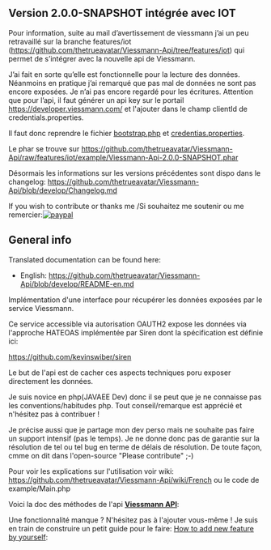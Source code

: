 Version 2.0.0-SNAPSHOT intégrée avec IOT
-------------------------
Pour information, suite au mail d’avertissement de viessmann j’ai un peu retravaillé sur la branche features/iot (https://github.com/thetrueavatar/Viessmann-Api/tree/features/iot) qui permet de s’intégrer avec la nouvelle api de Viessmann.

J’ai fait en sorte qu’elle est fonctionnelle pour la lecture des données. 
Néanmoins en pratique j’ai remarqué que pas mal de données ne sont pas encore exposées.
Je n’ai pas encore regardé pour les écritures.
Attention que pour l’api, il faut générer un api key sur le portail https://developer.viessmann.com/ et l'ajouter dans le champ clientId de credentials.properties.

Il faut donc reprendre le fichier [bootstrap.php](https://github.com/thetrueavatar/Viessmann-Api/raw/features/iot/example/bootstrap.php) et [credentias.properties](https://github.com/thetrueavatar/Viessmann-Api/raw/features/iot/example/credentials.properties).

Le phar se trouve sur https://github.com/thetrueavatar/Viessmann-Api/raw/features/iot/example/Viessmann-Api-2.0.0-SNAPSHOT.phar 

Désormais les informations sur les versions précédentes sont dispo dans le changelog: https://github.com/thetrueavatar/Viessmann-Api/blob/develop/Changelog.md  

If you wish to contribute or thanks me /Si souhaitez me soutenir ou me remercier:[![paypal](https://www.paypalobjects.com/fr_FR/BE/i/btn/btn_donate_LG.gif)](https://www.paypal.com/cgi-bin/webscr?cmd=_s-xclick&hosted_button_id=LPAMB5QUEPV48)
 

General info
-----

Translated documentation can be found here:
- English: https://github.com/thetrueavatar/Viessmann-Api/blob/develop/README-en.md 

Implémentation d'une interface pour récupérer les données exposées par le service Viessmann.

Ce service accessible via autorisation OAUTH2 expose les données via l'approche HATEOAS implémentée par Siren dont la spécification est définie ici:

https://github.com/kevinswiber/siren

Le but de l'api est de cacher ces aspects techniques poru exposer directement les données.

Je suis novice en php(JAVAEE Dev) donc il se peut que je ne connaisse pas les conventions/habitudes php. Tout conseil/remarque est apprécié et n'hésitez pas à contribuer !

Je précise aussi que je partage mon dev perso mais ne souhaite pas faire un support intensif (pas le temps). Je ne donne donc pas de garantie sur la résolution de tel ou tel bug en terme de délais de résolution.
De toute façon, cmme on dit dans l'open-source "Please contribute" ;-)

Pour voir les explications sur l'utilisation voir wiki: https://github.com/thetrueavatar/Viessmann-Api/wiki/French ou le code de example/Main.php

Voici la doc des méthodes de l'api [**Viessmann API**](https://htmlpreview.github.io/?https://github.com/thetrueavatar/Viessmann-Api/blob/develop/docs/index.html):

Une fonctionnalité manque ? N'hésitez pas à l'ajouter vous-même ! Je suis en train de construire un petit guide pour le faire:
[How to add new feature by yourself](https://github.com/thetrueavatar/Viessmann-Api/wiki/How-to-add-you-own-feature-to-the-api):

